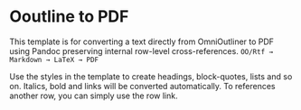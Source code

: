 # Ooutline to PDF

This template is for converting a text directly from OmniOutliner to PDF using Pandoc preserving internal row-level cross-references.  `OO/Rtf → Markdown → LaTeX → PDF`

Use the styles in the template to create headings, block-quotes, lists and so on. Italics, bold and links will be converted automatically. To references another row, you can simply use the row link.